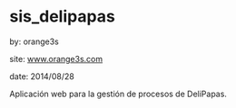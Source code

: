 sis_delipapas
=============

by: orange3s

site: www.orange3s.com

date: 2014/08/28

Aplicación web para la gestión de procesos de DeliPapas.
